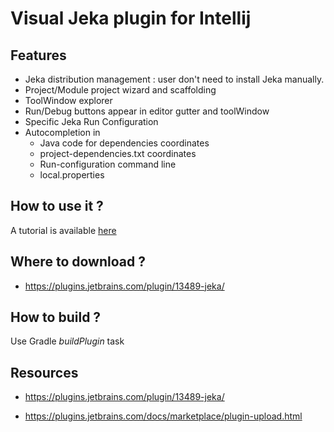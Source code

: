 # Visual Jeka plugin for Intellij

## Features

* Jeka distribution management : user don't need to install Jeka manually.
* Project/Module project wizard and scaffolding
* ToolWindow explorer
* Run/Debug buttons appear in editor gutter and toolWindow
* Specific Jeka Run Configuration
* Autocompletion in 
  * Java code for dependencies coordinates
  * project-dependencies.txt coordinates 
  * Run-configuration command line
  * local.properties

## How to use it ?

A tutorial is available [here](https://jeka-dev.github.io/jeka/tutorials/gui-getting-started/#getting-started-with-jeka)

## Where to download ?

* https://plugins.jetbrains.com/plugin/13489-jeka/

## How to build ?

Use Gradle _buildPlugin_ task
  
## Resources 

* https://plugins.jetbrains.com/plugin/13489-jeka/

* https://plugins.jetbrains.com/docs/marketplace/plugin-upload.html

   

 
